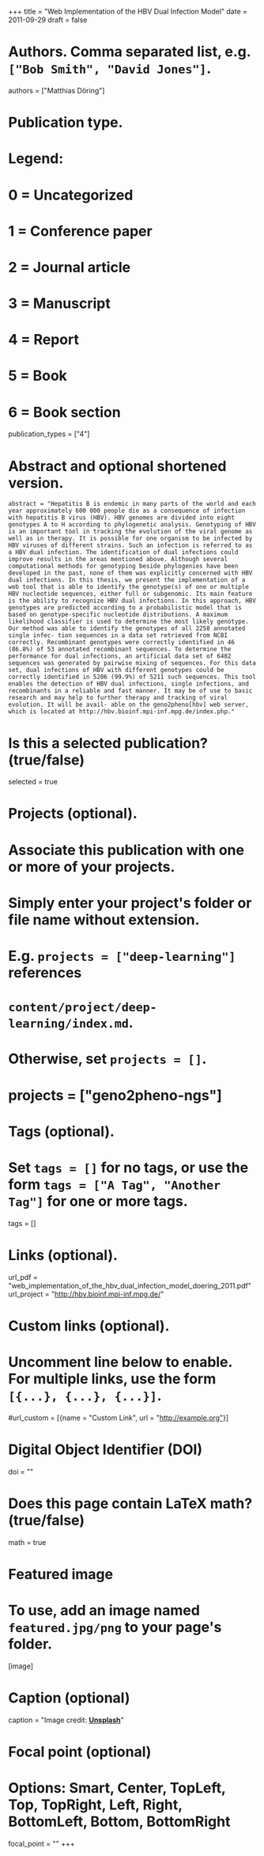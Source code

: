 +++
title = "Web Implementation of the HBV Dual Infection Model"
date = 2011-09-29
draft = false

# Authors. Comma separated list, e.g. `["Bob Smith", "David Jones"]`.
authors = ["Matthias Döring"]

# Publication type.
# Legend:
# 0 = Uncategorized
# 1 = Conference paper
# 2 = Journal article
# 3 = Manuscript
# 4 = Report
# 5 = Book
# 6 = Book section
publication_types = ["4"]

# Abstract and optional shortened version.
    abstract = "Hepatitis B is endemic in many parts of the world and each year approximately 600 000 people die as a consequence of infection with hepatitis B virus (HBV). HBV genomes are divided into eight genotypes A to H according to phylogenetic analysis. Genotyping of HBV is an important tool in tracking the evolution of the viral genome as well as in therapy. It is possible for one organism to be infected by HBV viruses of different strains. Such an infection is referred to as a HBV dual infection. The identification of dual infections could improve results in the areas mentioned above. Although several computational methods for genotyping beside phylogenies have been developed in the past, none of them was explicitly concerned with HBV dual infections. In this thesis, we present the implementation of a web tool that is able to identify the genotype(s) of one or multiple HBV nucleotide sequences, either full or subgenomic. Its main feature is the ability to recognize HBV dual infections. In this approach, HBV genotypes are predicted according to a probabilistic model that is based on genotype-specific nucleotide distributions. A maximum likelihood classifier is used to determine the most likely genotype. Our method was able to identify the genotypes of all 2258 annotated single infec- tion sequences in a data set retrieved from NCBI correctly. Recombinant genotypes were correctly identified in 46 (86.8%) of 53 annotated recombinant sequences. To determine the performance for dual infections, an artificial data set of 6482 sequences was generated by pairwise mixing of sequences. For this data set, dual infections of HBV with different genotypes could be correctly identified in 5206 (99.9%) of 5211 such sequences. This tool enables the detection of HBV dual infections, single infections, and recombinants in a reliable and fast manner. It may be of use to basic research and may help to further therapy and tracking of viral evolution. It will be avail- able on the geno2pheno[hbv] web server, which is located at http://hbv.bioinf.mpi-inf.mpg.de/index.php."

# Is this a selected publication? (true/false)
selected = true

# Projects (optional).
#   Associate this publication with one or more of your projects.
#   Simply enter your project's folder or file name without extension.
#   E.g. `projects = ["deep-learning"]` references 
#   `content/project/deep-learning/index.md`.
#   Otherwise, set `projects = []`.
# projects = ["geno2pheno-ngs"]

# Tags (optional).
#   Set `tags = []` for no tags, or use the form `tags = ["A Tag", "Another Tag"]` for one or more tags.
tags = []

# Links (optional).
url_pdf = "web_implementation_of_the_hbv_dual_infection_model_doering_2011.pdf"
url_project = "http://hbv.bioinf.mpi-inf.mpg.de/"

# Custom links (optional).
#   Uncomment line below to enable. For multiple links, use the form `[{...}, {...}, {...}]`.
#url_custom = [{name = "Custom Link", url = "http://example.org"}]

# Digital Object Identifier (DOI)
doi = ""

# Does this page contain LaTeX math? (true/false)
math = true

# Featured image
# To use, add an image named `featured.jpg/png` to your page's folder. 
[image]
  # Caption (optional)
  caption = "Image credit: [**Unsplash**](https://unsplash.com/photos/pLCdAaMFLTE)"

  # Focal point (optional)
  # Options: Smart, Center, TopLeft, Top, TopRight, Left, Right, BottomLeft, Bottom, BottomRight
  focal_point = ""
+++

